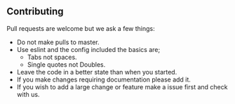 ## Contributing

Pull requests are welcome but we ask a few things:
* Do not make pulls to master.
* Use eslint and the config included the basics are;
    * Tabs not spaces.
    * Single quotes not Doubles.
* Leave the code in a better state than when you started.
* If you make changes requiring documentation please add it.
* If you wish to add a large change or feature make a issue first and check with us.